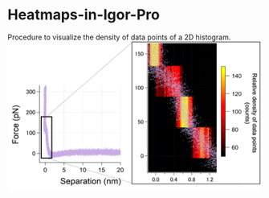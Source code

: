 # Heatmaps-in-Igor-Pro
Procedure to visualize the density of data points of a 2D histogram. 
![Screenshot](heatmap-example.png)
